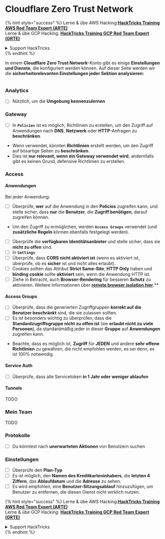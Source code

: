 # Cloudflare Zero Trust Network

{% hint style="success" %}
Lerne & übe AWS Hacking:<img src="../../.gitbook/assets/image (1).png" alt="" data-size="line">[**HackTricks Training AWS Red Team Expert (ARTE)**](https://training.hacktricks.xyz/courses/arte)<img src="../../.gitbook/assets/image (1).png" alt="" data-size="line">\
Lerne & übe GCP Hacking: <img src="../../.gitbook/assets/image (2).png" alt="" data-size="line">[**HackTricks Training GCP Red Team Expert (GRTE)**<img src="../../.gitbook/assets/image (2).png" alt="" data-size="line">](https://training.hacktricks.xyz/courses/grte)

<details>

<summary>Support HackTricks</summary>

* Überprüfe die [**Abonnementpläne**](https://github.com/sponsors/carlospolop)!
* **Tritt der** 💬 [**Discord-Gruppe**](https://discord.gg/hRep4RUj7f) oder der [**Telegram-Gruppe**](https://t.me/peass) bei oder **folge** uns auf **Twitter** 🐦 [**@hacktricks\_live**](https://twitter.com/hacktricks\_live)**.**
* **Teile Hacking-Tricks, indem du PRs zu den** [**HackTricks**](https://github.com/carlospolop/hacktricks) und [**HackTricks Cloud**](https://github.com/carlospolop/hacktricks-cloud) GitHub-Repos einreichst.

</details>
{% endhint %}

In einem **Cloudflare Zero Trust Network**-Konto gibt es einige **Einstellungen und Dienste**, die konfiguriert werden können. Auf dieser Seite werden wir die **sicherheitsrelevanten Einstellungen jeder Sektion analysieren:**

<figure><img src="../../.gitbook/assets/image (206).png" alt=""><figcaption></figcaption></figure>

### Analytics

* [ ] Nützlich, um die **Umgebung kennenzulernen**

### **Gateway**

* [ ] In **`Policies`** ist es möglich, Richtlinien zu erstellen, um den Zugriff auf Anwendungen nach **DNS**, **Netzwerk** oder **HTTP**-Anfragen zu **beschränken**.
* Wenn verwendet, könnten **Richtlinien** erstellt werden, um den Zugriff auf bösartige Seiten zu **beschränken**.
* Dies ist **nur relevant, wenn ein Gateway verwendet wird**, andernfalls gibt es keinen Grund, defensive Richtlinien zu erstellen.

### Access

#### Anwendungen

Bei jeder Anwendung:

* [ ] Überprüfe, **wer** auf die Anwendung in den **Policies** zugreifen kann, und stelle sicher, dass **nur** die **Benutzer**, die **Zugriff benötigen**, darauf zugreifen können.
* Um den Zugriff zu ermöglichen, werden **`Access Groups`** verwendet (und **zusätzliche Regeln** können ebenfalls festgelegt werden).
* [ ] Überprüfe die **verfügbaren Identitätsanbieter** und stelle sicher, dass sie **nicht zu offen** sind.
* [ ] In **`Settings`**:
* [ ] Überprüfe, dass **CORS nicht aktiviert ist** (wenn es aktiviert ist, überprüfe, ob es **sicher** ist und nicht alles erlaubt).
* [ ] Cookies sollten das Attribut **Strict Same-Site**, **HTTP Only** haben und **binding cookie** sollte **aktiviert** sein, wenn die Anwendung HTTP ist.
* [ ] Ziehe in Betracht, auch **Browser-Rendering** für besseren **Schutz** zu aktivieren. Weitere Informationen über **[remote browser isolation hier](https://blog.cloudflare.com/cloudflare-and-remote-browser-isolation/)**.**

#### **Access Groups**

* [ ] Überprüfe, dass die generierten Zugriffgruppen **korrekt auf die Benutzer beschränkt** sind, die sie zulassen sollten.
* [ ] Es ist besonders wichtig zu überprüfen, dass die **Standardzugriffsgruppe nicht zu offen ist** (sie **erlaubt nicht zu viele Personen**), da standardmäßig jeder in dieser **Gruppe** auf **Anwendungen** zugreifen kann.
* Beachte, dass es möglich ist, **Zugriff** für **JEDEN** und andere **sehr offene Richtlinien** zu gewähren, die nicht empfohlen werden, es sei denn, es ist 100% notwendig.

#### Service Auth

* [ ] Überprüfe, dass alle Servicetoken **in 1 Jahr oder weniger ablaufen**

#### Tunnels

TODO

### Mein Team

TODO

### Protokolle

* [ ] Du könntest nach **unerwarteten Aktionen** von Benutzern suchen

### Einstellungen

* [ ] Überprüfe den **Plan-Typ**
* [ ] Es ist möglich, den **Namen des Kreditkarteninhabers**, die **letzten 4 Ziffern**, das **Ablaufdatum** und die **Adresse** zu sehen.
* [ ] Es wird empfohlen, eine **Benutzer-Sitzungsablauf** hinzuzufügen, um Benutzer zu entfernen, die diesen Dienst nicht wirklich nutzen.

{% hint style="success" %}
Lerne & übe AWS Hacking:<img src="../../.gitbook/assets/image (1).png" alt="" data-size="line">[**HackTricks Training AWS Red Team Expert (ARTE)**](https://training.hacktricks.xyz/courses/arte)<img src="../../.gitbook/assets/image (1).png" alt="" data-size="line">\
Lerne & übe GCP Hacking: <img src="../../.gitbook/assets/image (2).png" alt="" data-size="line">[**HackTricks Training GCP Red Team Expert (GRTE)**<img src="../../.gitbook/assets/image (2).png" alt="" data-size="line">](https://training.hacktricks.xyz/courses/grte)

<details>

<summary>Support HackTricks</summary>

* Überprüfe die [**Abonnementpläne**](https://github.com/sponsors/carlospolop)!
* **Tritt der** 💬 [**Discord-Gruppe**](https://discord.gg/hRep4RUj7f) oder der [**Telegram-Gruppe**](https://t.me/peass) bei oder **folge** uns auf **Twitter** 🐦 [**@hacktricks\_live**](https://twitter.com/hacktricks\_live)**.**
* **Teile Hacking-Tricks, indem du PRs zu den** [**HackTricks**](https://github.com/carlospolop/hacktricks) und [**HackTricks Cloud**](https://github.com/carlospolop/hacktricks-cloud) GitHub-Repos einreichst.

</details>
{% endhint %}
